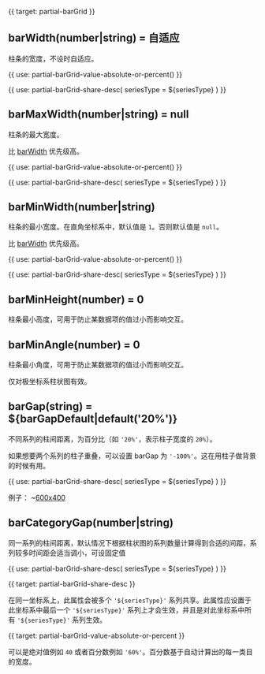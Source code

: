 
{{ target: partial-barGrid }}

## barWidth(number|string) = 自适应

柱条的宽度，不设时自适应。

<ExampleUIControlPercent />

{{ use: partial-barGrid-value-absolute-or-percent() }}

{{ use: partial-barGrid-share-desc(
    seriesType = ${seriesType}
) }}

## barMaxWidth(number|string) = null

柱条的最大宽度。

比 [barWidth](~series-bar.barWidth) 优先级高。

{{ use: partial-barGrid-value-absolute-or-percent() }}

{{ use: partial-barGrid-share-desc(
    seriesType = ${seriesType}
) }}

## barMinWidth(number|string)

柱条的最小宽度。在直角坐标系中，默认值是 `1`。否则默认值是 `null`。

比 [barWidth](~series-bar.barWidth) 优先级高。

{{ use: partial-barGrid-value-absolute-or-percent() }}

{{ use: partial-barGrid-share-desc(
    seriesType = ${seriesType}
) }}

## barMinHeight(number) = 0

柱条最小高度，可用于防止某数据项的值过小而影响交互。

## barMinAngle(number) = 0

柱条最小角度，可用于防止某数据项的值过小而影响交互。

仅对极坐标系柱状图有效。

<ExampleUIControlNumber min="0" />

## barGap(string) = ${barGapDefault|default('20%')}

<ExampleUIControlPercent default="20%"/>

不同系列的柱间距离，为百分比（如 `'20%'`，表示柱子宽度的 `20%`）。

如果想要两个系列的柱子重叠，可以设置 barGap 为 `'-100%'`。这在用柱子做背景的时候有用。

{{ use: partial-barGrid-share-desc(
    seriesType = ${seriesType}
) }}

例子：
~[600x400](${galleryViewPath}doc-example/barGrid-barGap&reset=1&edit=1)

## barCategoryGap(number|string)

<ExampleUIControlPercent />

同一系列的柱间距离，默认情况下根据柱状图的系列数量计算得到合适的间距，系列较多时间距会适当调小，可设固定值

{{ use: partial-barGrid-share-desc(
    seriesType = ${seriesType}
) }}



{{ target: partial-barGrid-share-desc }}

在同一坐标系上，此属性会被多个 `'${seriesType}'` 系列共享。此属性应设置于此坐标系中最后一个 `'${seriesType}'` 系列上才会生效，并且是对此坐标系中所有 `'${seriesType}'` 系列生效。



{{ target: partial-barGrid-value-absolute-or-percent }}

可以是绝对值例如 `40` 或者百分数例如 `'60%'`。百分数基于自动计算出的每一类目的宽度。

